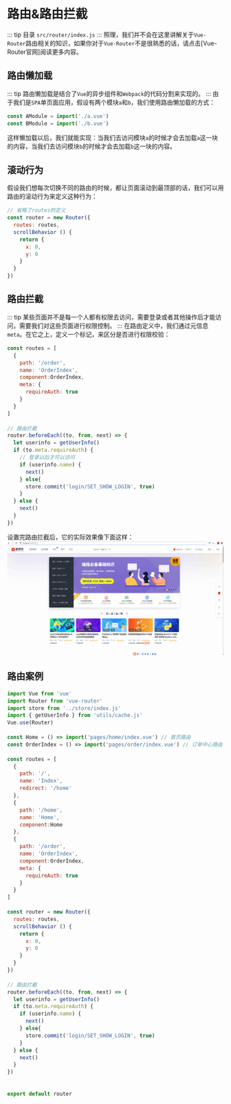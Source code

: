 # 路由&路由拦截
::: tip 目录
`src/router/index.js`
:::
照理，我们并不会在这里讲解关于`Vue-Router`路由相关的知识，如果你对于`Vue-Router`不是很熟悉的话，请点击[Vue-Router官网]阅读更多内容。
## 路由懒加载
::: tip
路由懒加载是结合了`Vue`的异步组件和`Webpack`的代码分割来实现的。
:::
由于我们是`SPA`单页面应用，假设有两个模块`a`和`b`，我们使用路由懒加载的方式：
```js
const AModule = import('./a.vue')
const BModule = import('./b.vue')
```
这样懒加载以后，我们就能实现：当我们去访问模块`a`的时候才会去加载`a`这一块的内容，当我们去访问模块`b`的时候才会去加载`b`这一块的内容。

## 滚动行为
假设我们想每次切换不同的路由的时候，都让页面滚动到最顶部的话，我们可以用路由的滚动行为来定义这种行为：
```js
// 省略了routes的定义
const router = new Router({
  routes: routes,
  scrollBehavior () {
    return {
      x: 0,
      y: 0
    }
  }
})
```

## 路由拦截
::: tip
某些页面并不是每一个人都有权限去访问，需要登录或者其他操作后才能访问，需要我们对这些页面进行权限控制。
:::
在路由定义中，我们通过元信息`meta`。在它之上，定义一个标记，来区分是否进行权限校验：
```js
const routes = [
  {
    path: '/order',
    name: 'OrderIndex',
    component:OrderIndex,
    meta: {
      requireAuth: true
    }
  }
]

// 路由拦截
router.beforeEach((to, from, next) => {
  let userinfo = getUserInfo()
  if (to.meta.requireAuth) {
    // 登录以后才可以访问
    if (userinfo.name) {
      next()
    } else{
      store.commit('login/SET_SHOW_LOGIN', true)
    }
  } else {
    next()
  }
})
```
设置完路由拦截后，它的实际效果像下面这样：
![路由拦截](../../images/8.gif)

## 路由案例
```js
import Vue from 'vue'
import Router from 'vue-router'
import store from '../store/index.js'
import { getUserInfo } from 'utils/cache.js'
Vue.use(Router)

const Home = () => import('pages/home/index.vue') // 首页路由
const OrderIndex = () => import('pages/order/index.vue') // 订单中心路由

const routes = [
  {
    path: '/',
    name: 'Index',
    redirect: '/home'
  },
  {
    path: '/home',
    name: 'Home',
    component:Home 
  },
  {
    path: '/order',
    name: 'OrderIndex',
    component:OrderIndex,
    meta: {
      requireAuth: true
    }
  }
]

const router = new Router({
  routes: routes,
  scrollBehavior () {
    return {
      x: 0,
      y: 0
    }
  }
})

// 路由拦截
router.beforeEach((to, from, next) => {
  let userinfo = getUserInfo()
  if (to.meta.requireAuth) {
    if (userinfo.name) {
      next()
    } else{
      store.commit('login/SET_SHOW_LOGIN', true)
    }
  } else {
    next()
  }
})


export default router